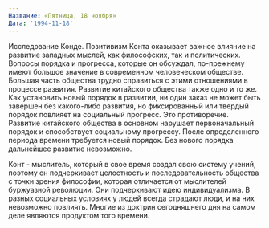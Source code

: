 ```yaml
---
Название: «Пятница, 18 ноября»
Дата: '1994-11-18'
---
```


Исследование Конде. Позитивизм Конта оказывает важное влияние на развитие западных мыслей, как философских, так и политических. Вопросы порядка и прогресса, которые он обсуждал, по-прежнему имеют большое значение в современном человеческом обществе. Большая часть общества трудно справиться с этими отношениями в процессе развития. Развитие китайского общества также одно и то же. Как установить новый порядок в развитии, ни один заказ не может быть завершен без какого-либо развития, но фиксированный или твердый порядок повлияет на социальный прогресс. Это противоречие. Развитие китайского общества в основном нарушает первоначальный порядок и способствует социальному прогрессу. После определенного периода времени требуется новый порядок. Без нового порядка дальнейшее развитие невозможно.

Конт - мыслитель, который в свое время создал свою систему учений, поэтому он подчеркивает целостность и последовательность общества с точки зрения философии, которая отличается от мыслителей буржуазной революции. Они подчеркивают идею индивидуализма. В разных социальных условиях у людей всегда страдают люди, и на них невозможно повлиять. Многие из доктрин сегодняшнего дня на самом деле являются продуктом того времени.

